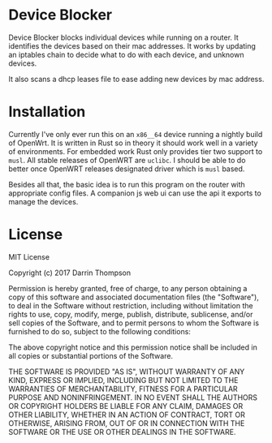 Device Blocker
==============

Device Blocker blocks individual devices while running on a router.  It
identifies the devices based on their mac addresses.  It works by updating an
iptables chain to decide what to do with each device, and unknown devices.

It also scans a dhcp leases file to ease adding new devices by mac address.

Installation
============

Currently I've only ever run this on an `x86__64` device running a nightly build of
OpenWrt. It is written in Rust so in theory it should work well in a variety of
environments. For embedded work Rust only provides tier two support to `musl`. All
stable releases of OpenWRT are `uclibc`. I should be able to do better once OpenWRT
releases designated driver which is `musl` based.

Besides all that, the basic idea is to run this program on the router with appropriate
config files. A companion js web ui can use the api it exports to manage the devices.

License
=======

MIT License

Copyright (c) 2017 Darrin Thompson

Permission is hereby granted, free of charge, to any person obtaining a copy
of this software and associated documentation files (the "Software"), to deal
in the Software without restriction, including without limitation the rights
to use, copy, modify, merge, publish, distribute, sublicense, and/or sell
copies of the Software, and to permit persons to whom the Software is
furnished to do so, subject to the following conditions:

The above copyright notice and this permission notice shall be included in all
copies or substantial portions of the Software.

THE SOFTWARE IS PROVIDED "AS IS", WITHOUT WARRANTY OF ANY KIND, EXPRESS OR
IMPLIED, INCLUDING BUT NOT LIMITED TO THE WARRANTIES OF MERCHANTABILITY,
FITNESS FOR A PARTICULAR PURPOSE AND NONINFRINGEMENT. IN NO EVENT SHALL THE
AUTHORS OR COPYRIGHT HOLDERS BE LIABLE FOR ANY CLAIM, DAMAGES OR OTHER
LIABILITY, WHETHER IN AN ACTION OF CONTRACT, TORT OR OTHERWISE, ARISING FROM,
OUT OF OR IN CONNECTION WITH THE SOFTWARE OR THE USE OR OTHER DEALINGS IN THE
SOFTWARE.

